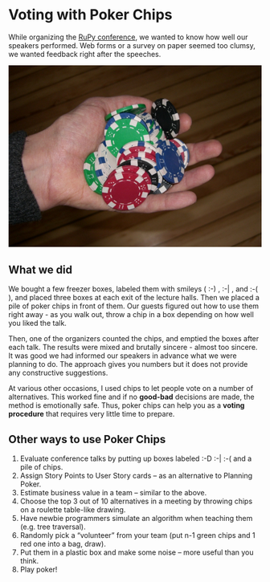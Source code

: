 
# Voting with Poker Chips

While organizing the [RuPy conference](http://rupy.eu), we wanted to know how well our speakers performed. Web forms or a survey on paper seemed too clumsy, we wanted feedback right after the speeches.

![Pokerchips](../images/pokerchips.jpg)

## What we did

We bought a few freezer boxes, labeled them with smileys ( :-) , :-| , and :-( ), and placed three boxes at each exit of the lecture halls. Then we placed a pile of poker chips in front of them. Our guests figured out how to use them right away - as you walk out, throw a chip in a box depending on how well you liked the talk.

Then, one of the organizers counted the chips, and emptied the boxes after each talk. The results were mixed and brutally sincere - almost too sincere. It was good we had informed our speakers in advance what we were planning to do. The approach gives you numbers but it does not provide any constructive suggestions.

At various other occasions, I used chips to let people vote on a number of alternatives. This worked fine and if no **good-bad** decisions are made, the method is emotionally safe. Thus, poker chips can help you as a **voting procedure** that requires very little time to prepare.

## Other ways to use Poker Chips

1. Evaluate conference talks by putting up boxes labeled
:-D :-| :-( and a pile of chips.
2. Assign Story Points to User Story cards – as an alternative to Planning Poker.
3. Estimate business value in a team – similar to the above.
4. Choose the top 3 out of 10 alternatives in a meeting
by throwing chips on a roulette table-like drawing.
5. Have newbie programmers simulate an algorithm when teaching them (e.g. tree traversal).
6. Randomly pick a “volunteer” from your team (put n-1 green chips and 1 red one into a bag, draw).
7. Put them in a plastic box and make some noise – more useful than you think.
8. Play poker!
